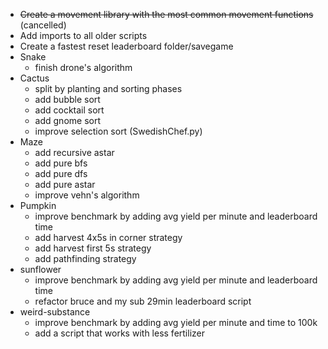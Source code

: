 - ~~Create a movement library with the most common movement functions~~ (cancelled)
- Add imports to all older scripts
- Create a fastest reset leaderboard folder/savegame
- Snake
	- finish drone's algorithm
- Cactus
	- split by planting and sorting phases
	- add bubble sort
	- add cocktail sort
	- add gnome sort
	- improve selection sort (SwedishChef.py)
- Maze
	- add recursive astar
	- add pure bfs
	- add pure dfs
	- add pure astar
	- improve vehn's algorithm
- Pumpkin
	- improve benchmark by adding avg yield per minute and leaderboard time
	- add harvest 4x5s in corner strategy
	- add harvest first 5s strategy
	- add pathfinding strategy
- sunflower
	- improve benchmark by adding avg yield per minute and leaderboard time
	- refactor bruce and my sub 29min leaderboard script
- weird-substance
	- improve benchmark by adding avg yield per minute and time to 100k
	- add a script that works with less fertilizer
